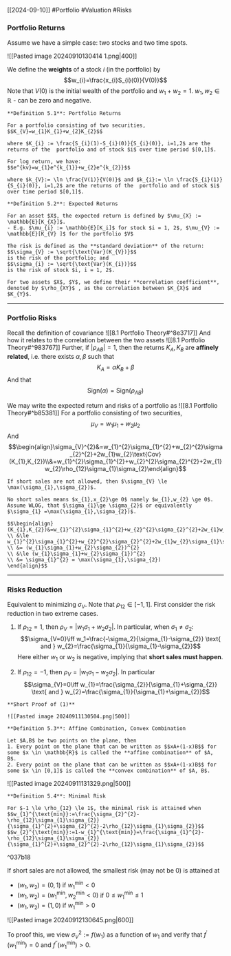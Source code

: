 [[2024-09-10]] #Portfolio #Valuation #Risks 

### Portfolio Returns
Assume we have a simple case: two stocks and two time spots.

![[Pasted image 20240910130414 1.png|400]]

We define the **weights** of a stock $i$ (in the portfolio) by
$$w_{i}=\frac{x_{i}S_{i}(0)}{V(0)}$$
Note that $V(0)$ is the initial wealth of the portfolio and $w_{1}+w_{2}=1$. $w_{1}, w_{2} \in \mathbb{R}$ - can be zero and negative.

```ad-important
**Definition 5.1**: Portfolio Returns

For a portfolio consisting of two securities, 
$$K_{V}=w_{1}K_{1}+w_{2}K_{2}$$

where $K_{i} := \frac{S_{i}(1)-S_{i}(0)}{S_{i}(0)}, i=1,2$ are the returns of the  portfolio and of stock $i$ over time period $[0,1]$.

For log return, we have: 
$$e^{kv}=w_{1}e^{k_{1}}+w_{2}e^{k_{2}}$$

where $k_{V}:= \ln \frac{V(1)}{V(0)}$ and $k_{i}:= \ln \frac{S_{i}(1)}{S_{i}(0)}, i=1,2$ are the returns of the  portfolio and of stock $i$ over time period $[0,1]$.
```

```ad-important
**Definition 5.2**: Expected Returns

For an asset $X$, the expected return is defined by $\mu_{X} := \mathbb{E}[K_{X}]$.  
- E.g. $\mu_{i} := \mathbb{E}[K_i]$ for stock $i = 1, 2$, $\mu_{V} := \mathbb{E}[K_{V} ]$ for the portfolio $V$  

The risk is defined as the **standard deviation** of the return:  
$$\sigma_{V} := \sqrt{\text{Var}(K_{V})}$$
is the risk of the portfolio; and
$$\sigma_{i} := \sqrt{\text{Var}(K_{i})}$$
is the risk of stock $i, i = 1, 2$.  

For two assets $X$, $Y$, we define their **correlation coefficient**, denoted by $\rho_{XY}$ , as the correlation between $K_{X}$ and $K_{Y}$.
```

---
### Portfolio Risks
Recall the definition of covariance ![[8.1 Portfolio Theory#^8e3717]]
And how it relates to the correlation between the two assets ![[8.1 Portfolio Theory#^983767]]
Further, if $|\rho_{AB}|=1$, then the returns $K_{A},K_{B}$ are **affinely related**, i.e. there exists $\alpha, \beta$ such that
$$K_{A}=\alpha K_{B}+\beta$$
And that
$$\text{Sign}(\alpha)=\text{Sign}(\rho_{AB})$$


We may write the expected return and risks of a portfolio as ![[8.1 Portfolio Theory#^b85381]]
For a portfolio consisting of two securities,
$$\mu_{V}=w_1\mu_1+w_2\mu_2$$
And
$$\begin{align}\sigma_{V}^{2}&=w_{1}^{2}\sigma_{1}^{2}+w_{2}^{2}\sigma_{2}^{2}+2w_{1}w_{2}\text{Cov}(K_{1},K_{2})\\&=w_{1}^{2}\sigma_{1}^{2}+w_{2}^{2}\sigma_{2}^{2}+2w_{1}w_{2}\rho_{12}\sigma_{1}\sigma_{2}\end{align}$$

```ad-note
If short sales are not allowed, then $\sigma_{V} \le \max(\sigma_{1},\sigma_{2})$.

No short sales means $x_{1},x_{2}\ge 0$ namely $w_{1},w_{2} \ge 0$. Assume WLOG, that $\sigma_{1}\ge \sigma_{2}$ or equivalently $\sigma_{1} =\max(\sigma_{1},\sigma_{2})$.

$$\begin{align}
(K_{1},K_{2})&=w_{1}^{2}\sigma_{1}^{2}+w_{2}^{2}\sigma_{2}^{2}+2w_{1}w_{2}\rho_{12}\sigma_{1}\sigma_{2}
\\ &\le w_{1}^{2}\sigma_{1}^{2}+w_{2}^{2}\sigma_{2}^{2}+2w_{1}w_{2}\sigma_{1}\sigma_{2}
\\ &= (w_{1}\sigma_{1}+w_{2}\sigma_{2})^{2}
\\ &\le (w_{1}\sigma_{1}+w_{2}\sigma_{1})^{2}
\\ &= \sigma_{1}^{2} = \max(\sigma_{1},\sigma_{2})
\end{align}$$
```

---
### Risks Reduction
Equivalent to minimizing $\sigma_V$. Note that $\rho_{12} \in [−1, 1]$. First consider the risk reduction in two extreme cases.
1. If $\rho_{12}=1$, then $\rho_{V}=|w_{1}\sigma_1+w_{2}\sigma_{2}|$. In particular, when $\sigma_{1} \ne \sigma_2$:
$$\sigma_{V=0}\iff w_1=\frac{-\sigma_2}{\sigma_{1}-\sigma_{2}} \text{ and } w_{2}=\frac{\sigma_{1}}{\sigma_{1}-\sigma_{2}}$$
Here either $w_1$ or $w_2$ is negative, implying that **short sales must happen**.

2. If $\rho_{12}=-1$, then $\rho_{V}=|w_{1}\sigma_1-w_{2}\sigma_{2}|$. In particular $$\sigma_{V}=0\iff w_{1}=\frac{\sigma_{2}}{\sigma_{1}+\sigma_{2}} \text{ and } w_{2}=\frac{\sigma_{1}}{\sigma_{1}+\sigma_{2}}$$
```ad-note
**Short Proof of (1)**

![[Pasted image 20240911130504.png|500]]
```

```ad-important
**Definition 5.3**: Affine Combination, Convex Combination

Let $A,B$ be two points on the plane, then
1. Every point on the plane that can be written as $$xA+(1-x)B$$ for some $x \in \mathbb{R}$ is called the **affine combination** of $A, B$.
2. Every point on the plane that can be written as $$xA+(1-x)B$$ for some $x \in [0,1]$ is called the **convex combination** of $A, B$.
```

![[Pasted image 20240911131329.png|500]]


```ad-important
**Definition 5.4**: Minimal Risk 

For $-1 \le \rho_{12} \le 1$, the minimal risk is attained when
$$w_{1}^{\text{min}}:=\frac{\sigma_{2}^{2}-\rho_{12}\sigma_{1}\sigma_{2}}{\sigma_{1}^{2}+\sigma_{2}^{2}-2\rho_{12}\sigma_{1}\sigma_{2}}$$
$$w_{2}^{\text{min}}:=1-w_{1}^{\text{min}}=\frac{\sigma_{1}^{2}-\rho_{12}\sigma_{1}\sigma_{2}}{\sigma_{1}^{2}+\sigma_{2}^{2}-2\rho_{12}\sigma_{1}\sigma_{2}}$$

```

^037b18

If short sales are not allowed, the smallest risk (may not be 0) is attained at
- $(w_{1},w_{2})=(0,1)$ if $w_{1}^{\text{min}}<0$
- $(w_{1},w_{2})=(w_{1}^{\text{min}}, w_{2}^{\text{min}}<0)$ if $0 \le w_{1}^{\text{min}} \le 1$
- $(w_{1},w_{2})=(1,0)$ if $w_{1}^{\text{min}}>0$

![[Pasted image 20240912130645.png|600]]

To proof this, we view $\sigma_{V}^{2}:= f(w_{1})$ as a function of $w_{1}$ and verify that $f^{\prime}(w_{1}^{\text{min}})=0$ and $f^{\prime \prime}(w_{1}^{\text{min}})>0$.
